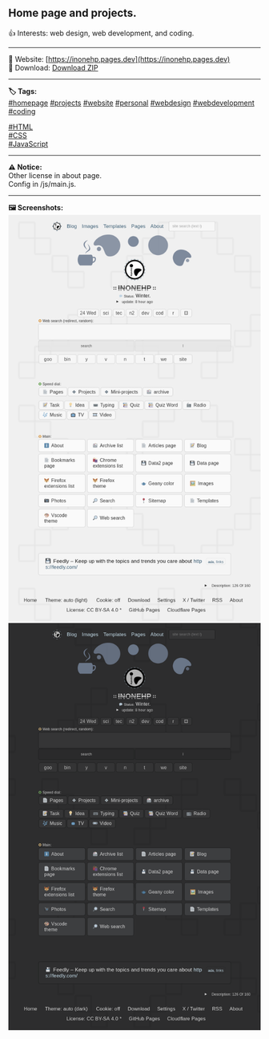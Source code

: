 
## Home page and projects.  
👍 Interests: web design, web development, and coding.  

---
🔗 Website: [https://inonehp.pages.dev](https://inonehp.pages.dev)  
💾 Download: [Download ZIP](https://github.com/inonehp/inonehp.pages.dev/archive/refs/heads/main.zip)  

---
<strong>🏷️ Tags:</strong>  
[#homepage](https://github.com/topics/homepage)
[#projects](https://github.com/topics/projects)
[#website](https://github.com/topics/website)
[#personal](https://github.com/topics/personal)
[#webdesign](https://github.com/topics/webdesign)
[#webdevelopment](https://github.com/topics/webdevelopment)
[#coding](https://github.com/topics/coding)  

[#HTML](https://github.com/topics/html)  
[#CSS](https://github.com/topics/css)  
[#JavaScript](https://github.com/topics/java-script)  


---
<strong>⚠️ Notice:</strong>  
Other license in about page.  
Config in /js/main.js.  
  
---
<strong>🖼️ Screenshots:<strong>  
![screenshot light](/img/screenshot.png)
![screenshot dark](/img/screenshot2.png)










